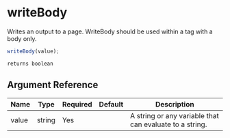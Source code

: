 # writeBody

Writes an output to a page. WriteBody should be used within a tag with a body only.

```javascript
writeBody(value);
```

```javascript
returns boolean
```

## Argument Reference

| Name | Type | Required | Default | Description |
| --- | --- | --- | --- | --- |
| value | string | Yes |  | A string or any variable that can evaluate to a string. |

